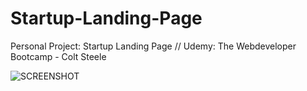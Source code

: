 # Startup-Landing-Page
Personal Project: Startup Landing Page // Udemy: The Webdeveloper Bootcamp - Colt Steele

![SCREENSHOT](http://oi68.tinypic.com/1zemus.jpg)
